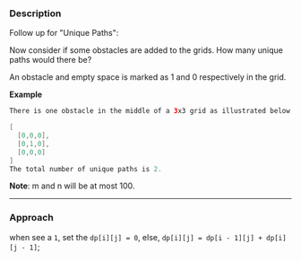 ### Description

Follow up for "Unique Paths":

Now consider if some obstacles are added to the grids. How many unique paths would there be?

An obstacle and empty space is marked as 1 and 0 respectively in the grid.

**Example**
```java
There is one obstacle in the middle of a 3x3 grid as illustrated below.

[
  [0,0,0],
  [0,1,0],
  [0,0,0]
]
The total number of unique paths is 2.
```

**Note**: m and n will be at most 100.

***

### Approach
when see a `1`, set the `dp[i][j] = 0`, else, `dp[i][j] = dp[i - 1][j] + dp[i][j - 1]`;

